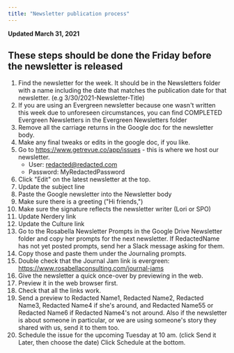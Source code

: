 ```yaml
---
title: "Newsletter publication process"
---
```


**Updated March 31, 2021**

## These steps should be done the Friday before the newsletter is released

1.	Find the newsletter for the week. It should be in the Newsletters folder with a name including the date that matches the publication date for that newsletter. (e.g 3/30/2021-Newsletter-Title)
1. If you are using an Evergreen newsletter because one wasn't written this week due to unforeseen circumstances, you can find COMPLETED Evergreen Newsletters in the Evergreen Newsletters folder
1.	Remove all the carriage returns in the Google doc for the newsletter body.
1. Make any final tweaks or edits in the google doc, if you like.
1. Go to https://www.getrevue.co/app/issues - this is where we host our newsletter.
	- User: redacted@redacted.com
	- Password: MyRedactedPassword
1. Click "Edit" on the latest newsletter at the top.
1. Update the subject line
1. Paste the Google newsletter into the Newsletter body
1. Make sure there is a greeting ("Hi friends,")
1. Make sure the signature reflects the newsletter writer (Lori or SPO)
1. Update Nerdery link
1. Update the Culture link
1. Go to the Rosabella Newsletter Prompts in the Google Drive Newsletter folder and copy her prompts for the next newsletter. If RedactedName has not yet posted prompts, send her a Slack message asking for them.
1. Copy those and paste them under the Journaling prompts.
1. Double check that the Journal Jam link is evergreen: https://www.rosabellaconsulting.com/journal-jams
1. Give the newsletter a quick once-over by previewing in the web.
1. Preview it in the web browser first.
1. Check that all the links work.
1. Send a preview to Redacted Name1, Redacted Name2, Redacted Name3, Redacted Name4 if she's around, and Redacted Name55 or Redacted Name6 if Redacted Name4's not around. Also if the newsletter is about someone in particular, or we are using someone's story they shared with us, send it to them too.
1. Schedule the issue for the upcoming Tuesday at 10 am. (click Send it Later, then choose the date) Click Schedule at the bottom.
